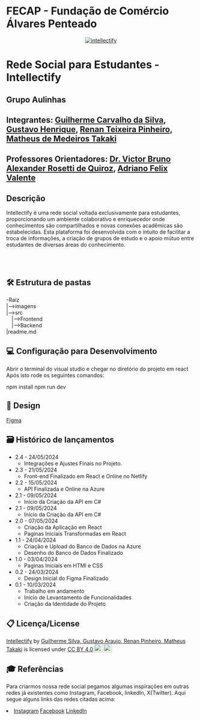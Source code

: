 # FECAP - Fundação de Comércio Álvares Penteado

<p align="center">
<a href= "https://www.fecap.br/"><img src="https://i.ibb.co/Gk77PTm/intellectify.webp" alt="intellectify" border="0" /></a>
</p>

# Rede Social para Estudantes - Intellectify

## Grupo Aulinhas

## Integrantes: <a href="https://github.com/deGuicS">Guilherme Carvalho da Silva</a>, <a href="https://www.linkedin.com/in/gustavo-henrique-santos-araujo-543853246/?originalSubdomain=br)/">Gustavo Henrique</a>, <a href="https://www.linkedin.com/in/renan-teixeira-62b550238/">Renan Teixeira Pinheiro</a>, <a href="https://www.linkedin.com/in/matheus-de-medeiros-5516a02a9/">Matheus de Medeiros Takaki</a>

## Professores Orientadores: <a href="https://www.linkedin.com/in/victorbarq/">Dr. Victor Bruno Alexander Rosetti de Quiroz</a>, <a href="https://www.linkedin.com/in/adriano-valente-534576135/">Adriano Felix Valente</a>

## Descrição

<p>
Intellectify é uma rede social voltada exclusivamente para estudantes, proporcionando um ambiente colaborativo e enriquecedor onde conhecimentos são compartilhados e novas conexões acadêmicas são estabelecidas. Esta plataforma foi desenvolvida com o intuito de facilitar a troca de informações, a criação de grupos de estudo e o apoio mútuo entre estudantes de diversas áreas do conhecimento.
</p>

<br><br>

## 🛠 Estrutura de pastas

-Raiz<br>
|-->imagens<br>
|-->src<br>
  &emsp;|-->Frontend<br>
  &emsp;|-->Backend<br>
|readme.md<br>

## 💻 Configuração para Desenvolvimento

Abrir o terminal do visual studio e chegar no diretório do projeto em react
Após isto rode os seguintes comandos:

npm install
npm run dev


## :art: Design
<a href="https://www.figma.com/design/t81qVEwm07wqqex950LXah/Prot%C3%B3tipo-Rede-Social-Intelectify?node-id=0-1&t=6u8cdZ7qof7Twiif-1">Figma</a>

## 🗃 Histórico de lançamentos
* 2.4 - 24/05/2024
    * Integrações e Ajustes Finais no Projeto.
* 2.3 - 21/05/2024
    * Front-end Finalizado em React e Online no Netlify
* 2.2 - 15/05/2024
    * API Finalizada e Online na Azure
* 2.1 - 09/05/2024
    * Início da Criação da API em C#
* 2.1 - 09/05/2024
    * Início da Criação da API em C#
* 2.0 - 07/05/2024
    * Criação da Aplicação em React
    * Paginas Iniciais Transformadas em React
* 1.1 - 24/04/2024
    * Criação e Upload do Banco de Dados na Azure
    * Desenho do Banco de Dados Finalizado
* 1.0 - 03/04/2024
    * Paginas Iniciais em HTMl e CSS
* 0.2 - 24/03/2024
    * Design Inicial do Figma Finalizado
* 0.1 - 10/03/2024
    * Trabalho em andamento
    * Início de Levantamento de Funcionalidades
    * Criação da Identidade do Projeto


## 📋 Licença/License
<p xmlns:cc="http://creativecommons.org/ns#" xmlns:dct="http://purl.org/dc/terms/"><a property="dct:title" rel="cc:attributionURL" href="https://github.com/2024-1-NADS2/Projeto3">Intellectify</a> by <a rel="cc:attributionURL dct:creator" property="cc:attributionName" href="https://www.linkedin.com/in/guilherme-carvalho-da-silva-7996b0197/, https://www.linkedin.com/in/gustavo-henrique-santos-araujo-543853246/, https://www.linkedin.com/in/renan-teixeira-62b550238/, https://www.linkedin.com/in/matheus-de-medeiros-5516a02a9/ ">Guilherme Silva, Gustavo Araujo, Renan Pinheiro, Matheus Takaki</a> is licensed under <a href="https://creativecommons.org/licenses/by/4.0/?ref=chooser-v1" target="_blank" rel="license noopener noreferrer" style="display:inline-block;">CC BY 4.0<img style="height:22px!important;margin-left:3px;vertical-align:text-bottom;" src="https://mirrors.creativecommons.org/presskit/icons/cc.svg?ref=chooser-v1" alt=""><img style="height:22px!important;margin-left:3px;vertical-align:text-bottom;" src="https://mirrors.creativecommons.org/presskit/icons/by.svg?ref=chooser-v1" alt=""></a></p>

## 🎓 Referências

Para criarmos nossa rede social pegamos algumas inspirações em outras redes já existentes como Instagram, Facebook, linkedIn, X(Twitter).
Aqui segue alguns links das redes citadas acima:
<li>
 <a href="https://www.instagram.com/">Instagram</a> 
  <a href="https://www.facebook.com/?locale=pt_BR">Facebook</a>
<a href="https://br.linkedin.com/?src=go-pa&trk=sem-ga_campid.12619604099_asid.149519181115_crid.657343811716_kw.linkedin_d.c_tid.kwd-148086543_n.g_mt.e_geo.1001773&mcid=6821526239111716925&cid=&gad_source=1&gclid=Cj0KCQjwjLGyBhCYARIsAPqTz1-D-T-zXvcPpCcwRG3OZJyPRevF0l_rv7yfY7ygodvFygDRlB4T3mIaAirdEALw_wcB&gclsrc=aw.ds
https://x.com/?lang=pt-br
">LinkedIn</a>
</li>
